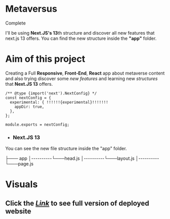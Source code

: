 # Metaversus
Complete 

I'll be using **Next.JS's 13**th structure and discover all new features that next.js 13 offers. You can find the new structure inside the **"app"** folder.

# Aim of this project
Creating a Full **Responsive**, **Front-End**, **React** app about metaverse content and also trying discover some *new features* and learning new *structures* that **Next.JS 13** offers.

```
/** @type {import('next').NextConfig} */
const nextConfig = {
  experimental: { !!!!!!{experimental}!!!!!!!
    appDir: true,
  },
};

module.exports = nextConfig;
```
- ### Next.JS 13 

You can see the new file structure inside the "app" folder.



├─── app
│----------└───head.js
│----------└───layout.js
│----------└───page.js

# Visuals

## Click the [*Link*](www.createlinkhere.com) to see full version of deployed website